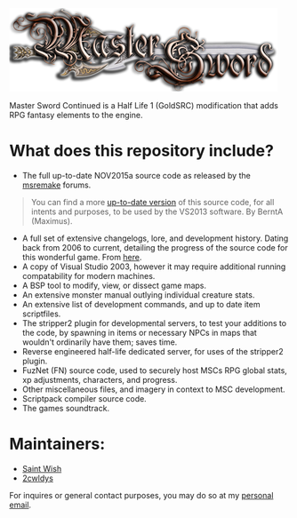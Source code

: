 ![Image Cover](https://github.com/2cwldys/MSC-Source/blob/main/images/logo.png)

Master Sword Continued is a Half Life 1 (GoldSRC) modification that adds RPG fantasy elements to the engine.

# What does this repository include?
- The full up-to-date NOV2015a source code as released by the [msremake](https://msremake.com/) forums.
> You can find a more [up-to-date version](https://github.com/BerntA/MasterSwordClassic) of this source code, for all intents and purposes, to be used by the VS2013 software. By BerntA (Maximus).
- A full set of extensive changelogs, lore, and development history. Dating back from 2006 to current, detailing the progress of the source code for this wonderful game. From [here](https://msremake.com/).
- A copy of Visual Studio 2003, however it may require additional running compatability for modern machines.
- A BSP tool to modify, view, or dissect game maps.
- An extensive monster manual outlying individual creature stats.
- An extensive list of development commands, and up to date item scriptfiles.
- The stripper2 plugin for developmental servers, to test your additions to the code, by spawning in items or necessary NPCs in maps that wouldn't ordinarily have them; saves time.
- Reverse engineered half-life dedicated server, for uses of the stripper2 plugin.
- FuzNet (FN) source code, used to securely host MSCs RPG global stats, xp adjustments, characters, and progress.
- Other miscellaneous files, and imagery in context to MSC development.
- Scriptpack compiler source code.
- The games soundtrack.

# Maintainers:
- [Saint Wish](https://github.com/SaintWish)
- [2cwldys](https://github.com/2cwldys)

For inquires or general contact purposes, you may do so at my [personal email](sdpayne113@gmail.com).